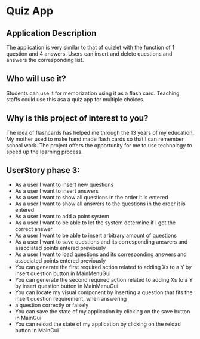 # Quiz App


## Application Description
The application is very similar to that of quizlet with the function of 1 question and 4 answers.
Users can insert and delete questions and answers the corresponding list.




## Who will use it?
Students can use it for memorization using it as a flash card. Teaching staffs could use this asa
a quiz app for multiple choices.


## Why is this project of interest to you?
The idea of flashcards has helped me through the 13 years of my education.
My mother used to make hand made flash cards so that I can remember school work.
The project offers the opportunity for me to use technology to speed up the
learning process.




## UserStory phase 3:
- As a user I want to insert new questions
- As a user I want to insert answers
- As a user I want to show all questions in the order it is entered
- As a user I want to show all answers to the questions in the order it is entered
- As a user I want to add a point system
- As a user I want to be able to let the system determine if I got the correct answer
- As a user I want to be able to insert arbitrary amount of questions
- As a user I want to save questions and its corresponding answers and associated points entered previously
- As a user I want to load questions and its corresponding answers and associated points entered previously
- You can generate the first required action related to adding Xs to a Y by insert question button in MainMenuGui
- You can generate the second required action related to adding Xs to a Y by insert question button in MainMenuGui
- You can locate my visual component by inserting a question that fits the insert question requirement, when answering 
- a question correctly or falsely
- You can save the state of my application by clicking on the save button in MainGui
- You can reload the state of my application by clicking on the reload button in MainGui

